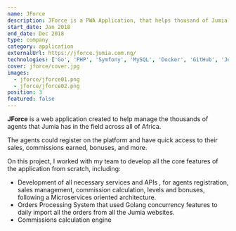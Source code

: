 ```yaml
---
name: JForce
description: JForce is a PWA Application, that helps thousand of Jumia Agents by providing easy access to their orders, sales, commissions and more.
start_date: Jan 2018
end_date: Dec 2018
type: company
category: application
externalUrl: https://jforce.jumia.com.ng/
technologies: ['Go', 'PHP', 'Symfony', 'MySQL', 'Docker', 'GitHub', 'Jenkins', 'Jira']
cover: jforce/cover.jpg
images:
  - jforce/jforce01.png
  - jforce/jforce02.png
position: 3
featured: false
---
```


**JForce** is a web application created to help manage the thousands of agents that Jumia has in the field
across all of Africa.

The agents could register on the platform and have quick access to their sales, commissions earned, bonuses, and more.

On this project, I worked with my team to develop all the core features of the application from scratch, including:

- Development of all necessary services and APIs , for agents registration, sales management, commission calculation,
levels and bonuses, following a Microservices oriented architecture.
- Orders Processing System that used Golang concurrency features to daily import all the orders from all the Jumia websites.
- Commissions calculation engine
